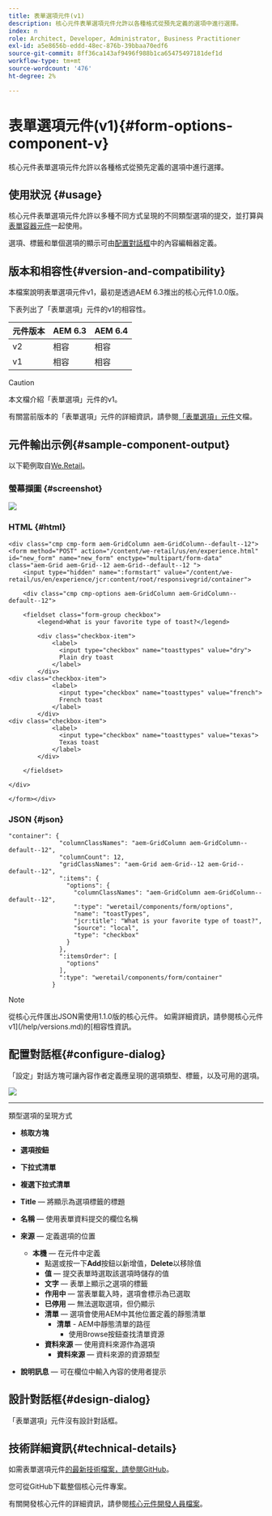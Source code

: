 ```yaml
---
title: 表單選項元件(v1)
description: 核心元件表單選項元件允許以各種格式從預先定義的選項中進行選擇。
index: n
role: Architect, Developer, Administrator, Business Practitioner
exl-id: a5e8656b-eddd-48ec-876b-39bbaa70edf6
source-git-commit: 8ff36ca143af9496f988b1ca65475497181def1d
workflow-type: tm+mt
source-wordcount: '476'
ht-degree: 2%

---
```


# 表單選項元件(v1){#form-options-component-v}

核心元件表單選項元件允許以各種格式從預先定義的選項中進行選擇。

## 使用狀況 {#usage}

核心元件表單選項元件允許以多種不同方式呈現的不同類型選項的提交，並打算與[表單容器元件](form-container-v1.md)一起使用。

選項、標籤和單個選項的顯示可由[配置對話框](#configure-dialog)中的內容編輯器定義。

## 版本和相容性{#version-and-compatibility}

本檔案說明表單選項元件v1，最初是透過AEM 6.3推出的核心元件1.0.0版。

下表列出了「表單選項」元件的v1的相容性。

| 元件版本 | AEM 6.3 | AEM 6.4 |
|--- |--- |--- |
| v2 | 相容 | 相容 |
| v1 | 相容 | 相容 |

>[!CAUTION]
>
>本文檔介紹「表單選項」元件的v1。
>
>有關當前版本的「表單選項」元件的詳細資訊，請參閱[「表單選項」元件](/help/components/forms/form-options.md)文檔。

## 元件輸出示例{#sample-component-output}

以下範例取自[We.Retail](https://helpx.adobe.com/experience-manager/6-4/sites/developing/using/we-retail.html)。

### 螢幕擷圖 {#screenshot}

![](/help/assets/chlimage_1-89.png)

### HTML {#html}

```
<div class="cmp cmp-form aem-GridColumn aem-GridColumn--default--12">
<form method="POST" action="/content/we-retail/us/en/experience.html" id="new_form" name="new_form" enctype="multipart/form-data" class="aem-Grid aem-Grid--12 aem-Grid--default--12 ">
    <input type="hidden" name=":formstart" value="/content/we-retail/us/en/experience/jcr:content/root/responsivegrid/container">
    
    <div class="cmp cmp-options aem-GridColumn aem-GridColumn--default--12">

    <fieldset class="form-group checkbox">
        <legend>What is your favorite type of toast?</legend>
        
        <div class="checkbox-item">
            <label>
              <input type="checkbox" name="toasttypes" value="dry">
              Plain dry toast
            </label>
        </div>
<div class="checkbox-item">
            <label>
              <input type="checkbox" name="toasttypes" value="french">
              French toast
            </label>
        </div>
<div class="checkbox-item">
            <label>
              <input type="checkbox" name="toasttypes" value="texas">
              Texas toast
            </label>
        </div>

    </fieldset>
    
</div>
    
</form></div>
```

### JSON {#json}

```
"container": {
              "columnClassNames": "aem-GridColumn aem-GridColumn--default--12",
              "columnCount": 12,
              "gridClassNames": "aem-Grid aem-Grid--12 aem-Grid--default--12",
              ":items": {
                "options": {
                  "columnClassNames": "aem-GridColumn aem-GridColumn--default--12",
                  ":type": "weretail/components/form/options",
                  "name": "toastTypes",
                  "jcr:title": "What is your favorite type of toast?",
                  "source": "local",
                  "type": "checkbox"
                }
              },
              ":itemsOrder": [
                "options"
              ],
              ":type": "weretail/components/form/container"
            }
```

>[!NOTE]
>
>從核心元件匯出JSON需使用1.1.0版的核心元件。 如需詳細資訊，請參閱核心元件v1](/help/versions.md)的[相容性資訊。

## 配置對話框{#configure-dialog}

「設定」對話方塊可讓內容作者定義應呈現的選項類型、標籤，以及可用的選項。

![](/help/assets/chlimage_1-90.png)

* ****
類型選項的呈現方式

   * **核取方塊**
   * **選項按鈕**
   * **下拉式清單**
   * **複選下拉式清單**

* **Title**  — 將顯示為選項標籤的標題
* **名稱**  — 使用表單資料提交的欄位名稱
* **來源**  — 定義選項的位置

   * **本機**  — 在元件中定義
      * 點選或按一下&#x200B;**Add**&#x200B;按鈕以新增值，**Delete**&#x200B;以移除值
      * **值**  — 提交表單時選取該選項時儲存的值
      * **文字**  — 表單上顯示之選項的標籤
      * **作用中**  — 當表單載入時，選項會標示為已選取
      * **已停用**  — 無法選取選項，但仍顯示
      * **清單**  — 選項會使用AEM中其他位置定義的靜態清單
         * **清單**  - AEM中靜態清單的路徑
            * 使用Browse按鈕查找清單資源
      * **資料來源**  — 使用資料來源作為選項
         * **資料來源**  — 資料來源的資源類型
* **說明訊息**  — 可在欄位中輸入內容的使用者提示

## 設計對話框{#design-dialog}

「表單選項」元件沒有設計對話框。

## 技術詳細資訊{#technical-details}

如需表單選項元件[的最新技術檔案，請參閱GitHub](https://github.com/adobe/aem-core-wcm-components/tree/master/content/src/content/jcr_root/apps/core/wcm/components/form/options/v1/options)。

您可從GitHub下載整個核心元件專案。

有關開發核心元件的詳細資訊，請參閱[核心元件開發人員檔案](/help/developing/overview.md)。
